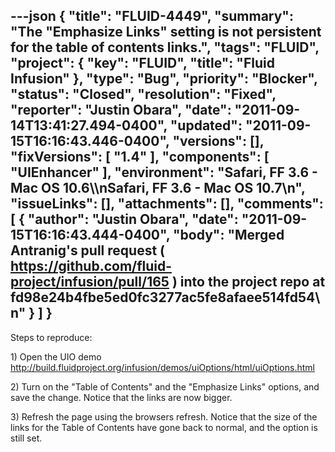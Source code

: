 ---json
{
  "title": "FLUID-4449",
  "summary": "The \"Emphasize Links\" setting is not persistent for the table of contents links.",
  "tags": "FLUID",
  "project": {
    "key": "FLUID",
    "title": "Fluid Infusion"
  },
  "type": "Bug",
  "priority": "Blocker",
  "status": "Closed",
  "resolution": "Fixed",
  "reporter": "Justin Obara",
  "date": "2011-09-14T13:41:27.494-0400",
  "updated": "2011-09-15T16:16:43.446-0400",
  "versions": [],
  "fixVersions": [
    "1.4"
  ],
  "components": [
    "UIEnhancer"
  ],
  "environment": "Safari, FF 3.6 - Mac OS 10.6\\\nSafari, FF 3.6 - Mac OS 10.7\n",
  "issueLinks": [],
  "attachments": [],
  "comments": [
    {
      "author": "Justin Obara",
      "date": "2011-09-15T16:16:43.444-0400",
      "body": "Merged Antranig's pull request ( <https://github.com/fluid-project/infusion/pull/165> ) into the project repo at fd98e24b4fbe5ed0fc3277ac5fe8afaee514fd54\n"
    }
  ]
}
---
Steps to  reproduce:

1\) Open the UIO demo\
<http://build.fluidproject.org/infusion/demos/uiOptions/html/uiOptions.html>

2\) Turn on the "Table of Contents" and  the "Emphasize Links" options, and save the change. Notice that the links are now bigger.

3\) Refresh the page using the browsers refresh. Notice that the size of the links for the Table of Contents have gone back to normal, and  the option is still set.

        